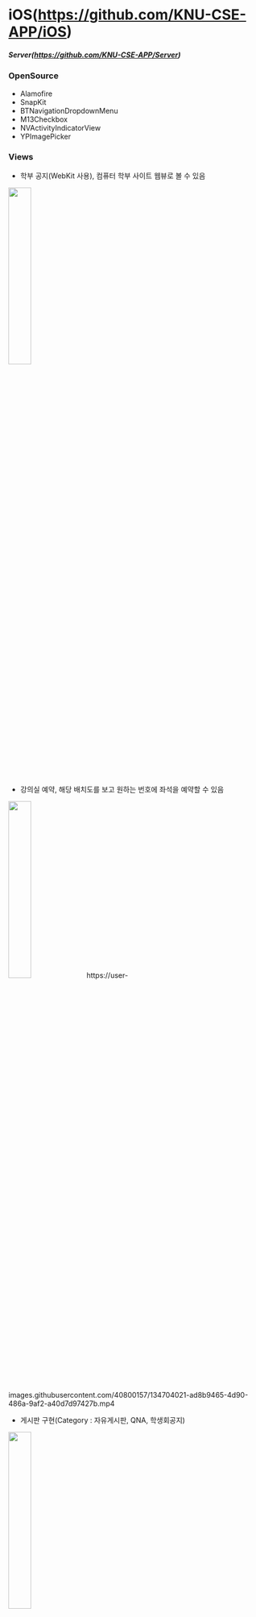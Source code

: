 # iOS(https://github.com/KNU-CSE-APP/iOS)
##### Server(https://github.com/KNU-CSE-APP/Server)

### OpenSource

- Alamofire
- SnapKit
- BTNavigationDropdownMenu
- M13Checkbox
- NVActivityIndicatorView
- YPImagePicker

### Views

- 학부 공지(WebKit 사용), 컴퓨터 학부 사이트 웹뷰로 볼 수 있음
<img src = "https://user-images.githubusercontent.com/40800157/130425210-1bc31c58-33fa-4730-849a-0d04a4a81744.png" width="30%" height="30%">

- 강의실 예약, 해당 배치도를 보고 원하는 번호에 좌석을 예약할 수 있음
<img src = "https://user-images.githubusercontent.com/40800157/130425286-1eb4bf1a-92b9-4a72-b3f2-293f74fc81d0.png" width="30%" height="30%">
https://user-images.githubusercontent.com/40800157/134704021-ad8b9465-4d90-486a-9af2-a40d7d97427b.mp4

- 게시판 구현(Category : 자유게시판, QNA, 학생회공지)
<img src = "https://user-images.githubusercontent.com/40800157/130425358-d16a70b8-3038-4743-9fb7-d52a7b570e29.png" width="30%" height="30%">

- 마이페이지에서 다수 기능 구현(회원정보보기, 비밀번호 변경, 회원탈퇴, 예약내역, 내가 쓴 글, 환경설정, 로그아웃)
<img src = "https://user-images.githubusercontent.com/40800157/130425471-ac16a1e2-fe6a-49ee-a5c0-ef28221146af.png" width="30%" height="30%">


![게시판gif](https://user-images.githubusercontent.com/40800157/134704699-0a45a76b-3cef-4bfc-a946-6c3fbd45ec25.gif)
